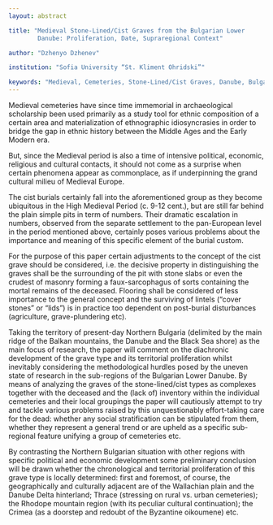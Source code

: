 ```yaml
---
layout: abstract

title: "Medieval Stone-Lined/Cist Graves from the Bulgarian Lower
        Danube: Proliferation, Date, Supraregional Context"

author: "Dzhenyo Dzhenev"

institution: "Sofia University “St. Kliment Ohridski”"

keywords: "Medieval, Cemeteries, Stone-Lined/Cist Graves, Danube, Bulgaria"
---
```


Medieval cemeteries have since time immemorial in archaeological
scholarship been used primarily as a study tool for ethnic composition
of a certain area and materialization of ethnographic idiosyncrasies
in order to bridge the gap in ethnic history between the Middle Ages
and the Early Modern era.

But, since the Medieval period is also a time of intensive political,
economic, religious and cultural contacts, it should not come as a
surprise when certain phenomena appear as commonplace, as if
underpinning the grand cultural milieu of Medieval Europe.

The cist burials certainly fall into the aforementioned group as they
become ubiquitous in the High Medieval Period (c. 9-12 cent.), but are
still far behind the plain simple pits in term of numbers. Their
dramatic escalation in numbers, observed from the separate settlement
to the pan-European level in the period mentioned above, certainly
poses various problems about the importance and meaning of this
specific element of the burial custom.

For the purpose of this paper certain adjustments to the concept of
the cist grave should be considered, i.e. the decisive property in
distinguishing the graves shall be the surrounding of the pit with
stone slabs or even the crudest of masonry forming a faux-sarcophagus
of sorts containing the mortal remains of the deceased. Flooring shall
be considered of less importance to the general concept and the
surviving of lintels (“cover stones” or “lids”) is in practice too
dependent on post-burial disturbances (agriculture, grave-plundering
etc).

Taking the territory of present-day Northern Bulgaria (delimited by
the main ridge of the Balkan mountains, the Danube and the Black Sea
shore) as the main focus of research, the paper will comment on the
diachronic development of the grave type and its territorial
proliferation whilst inevitably considering the methodological hurdles
posed by the uneven state of research in the sub-regions of the
Bulgarian Lower Danube. By means of analyzing the graves of the
stone-lined/cist types as complexes together with the deceased and the
(lack of) inventory within the individual cemeteries and their local
groupings the paper will cautiously attempt to try and tackle various
problems raised by this unquestionably effort-taking care for the
dead: whether any social stratification can be stipulated from them,
whether they represent a general trend or are upheld as a specific
sub-regional feature unifying a group of cemeteries etc.

By contrasting the Northern Bulgarian situation with other regions
with specific political and economic development some preliminary
conclusion will be drawn whether the chronological and territorial
proliferation of this grave type is locally determined: first and
foremost, of course, the geographically and culturally adjacent are of
the Wallachian plain and the Danube Delta hinterland; Thrace
(stressing on rural vs. urban cemeteries); the Rhodope mountain region
(with its peculiar cultural continuation); the Crimea (as a doorstep
and redoubt of the Byzantine oikoumene) etc.

